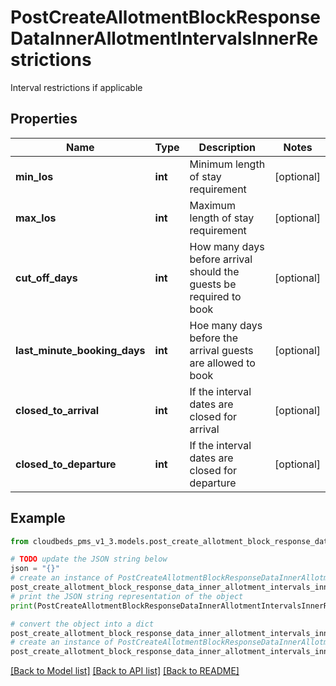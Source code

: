 # PostCreateAllotmentBlockResponseDataInnerAllotmentIntervalsInnerRestrictions

Interval restrictions if applicable

## Properties

Name | Type | Description | Notes
------------ | ------------- | ------------- | -------------
**min_los** | **int** | Minimum length of stay requirement | [optional] 
**max_los** | **int** | Maximum length of stay requirement | [optional] 
**cut_off_days** | **int** | How many days before arrival should the guests be required to book | [optional] 
**last_minute_booking_days** | **int** | Hoe many days before the arrival guests are allowed to book | [optional] 
**closed_to_arrival** | **int** | If the interval dates are closed for arrival | [optional] 
**closed_to_departure** | **int** | If the interval dates are closed for departure | [optional] 

## Example

```python
from cloudbeds_pms_v1_3.models.post_create_allotment_block_response_data_inner_allotment_intervals_inner_restrictions import PostCreateAllotmentBlockResponseDataInnerAllotmentIntervalsInnerRestrictions

# TODO update the JSON string below
json = "{}"
# create an instance of PostCreateAllotmentBlockResponseDataInnerAllotmentIntervalsInnerRestrictions from a JSON string
post_create_allotment_block_response_data_inner_allotment_intervals_inner_restrictions_instance = PostCreateAllotmentBlockResponseDataInnerAllotmentIntervalsInnerRestrictions.from_json(json)
# print the JSON string representation of the object
print(PostCreateAllotmentBlockResponseDataInnerAllotmentIntervalsInnerRestrictions.to_json())

# convert the object into a dict
post_create_allotment_block_response_data_inner_allotment_intervals_inner_restrictions_dict = post_create_allotment_block_response_data_inner_allotment_intervals_inner_restrictions_instance.to_dict()
# create an instance of PostCreateAllotmentBlockResponseDataInnerAllotmentIntervalsInnerRestrictions from a dict
post_create_allotment_block_response_data_inner_allotment_intervals_inner_restrictions_from_dict = PostCreateAllotmentBlockResponseDataInnerAllotmentIntervalsInnerRestrictions.from_dict(post_create_allotment_block_response_data_inner_allotment_intervals_inner_restrictions_dict)
```
[[Back to Model list]](../README.md#documentation-for-models) [[Back to API list]](../README.md#documentation-for-api-endpoints) [[Back to README]](../README.md)


